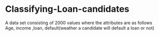 # Classifying-Loan-candidates
A data set consisting of 2000 values where the attributes are as follows 
Age, income ,loan, default(weather a candidate will default a loan or not)
